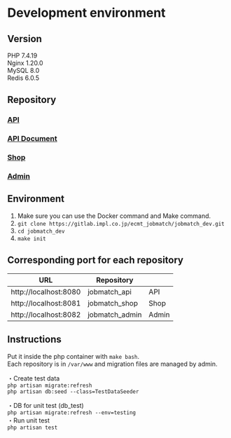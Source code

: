 # Development environment

## Version

PHP 7.4.19  
Nginx 1.20.0  
MySQL 8.0  
Redis 6.0.5

## Repository

### [API](https://gitlab.impl.co.jp/ecmt_jobmatch/jobmatch_api)
### [API Document](https://gitlab.impl.co.jp/ecmt_jobmatch/jobmatch_doc)
### [Shop](https://gitlab.impl.co.jp/ecmt_jobmatch/jobmatch_shop)
### [Admin](https://gitlab.impl.co.jp/ecmt_jobmatch/jobmatch_admin)

## Environment

1. Make sure you can use the Docker command and Make command.
1. `git clone https://gitlab.impl.co.jp/ecmt_jobmatch/jobmatch_dev.git`
1. `cd jobmatch_dev`
1. `make init`

## Corresponding port for each repository

|URL|Repository||
|---|---|---|
|http://localhost:8080|jobmatch_api|API|
|http://localhost:8081|jobmatch_shop|Shop|
|http://localhost:8082|jobmatch_admin|Admin|

## Instructions

Put it inside the php container with `make bash`.  
Each repository is in `/var/www` and migration files are managed by admin.

・Create test data  
`php artisan migrate:refresh`  
`php artisan db:seed --class=TestDataSeeder`

・DB for unit test (db_test)   
`php artisan migrate:refresh --env=testing`  
・Run unit test  
`php artisan test`
